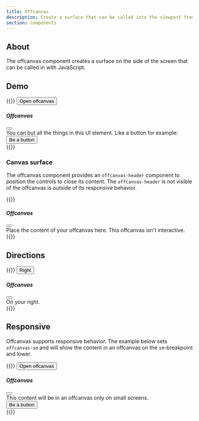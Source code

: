 ```yaml
---
title: Offcanvas
description: Create a surface that can be called into the viewport from the side.
section: components
---
```


## About
The offcanvas component creates a surface on the side of the screen that can be called in with JavaScript.

## Demo
{{<example>}}
<button class="btn btn-primary" type="button" data-mellow-toggle="offcanvas" data-mellow-target="#offCanvasDemo" aria-controls="offCanvasDemo">
  Open offcanvas
</button>

<div class="offcanvas offcanvas-animate offcanvas-start" tabindex="-1" id="offCanvasDemo" aria-labelledby="offCanvasDemoLabel">
  <div class="offcanvas-header">
    <h5 class="offcanvas-title" id="offCanvasDemoLabel">Offcanvas</h5>
    <button type="button" class="btn-close" data-mellow-dismiss="offcanvas" data-mellow-target="#offCanvasDemo" aria-label="Close">
      <i class="vi vi-xmark"></i>
    </button>
  </div>
  <div class="offcanvas-body">
    <div>
      You can but all the things in this UI element. Like a button for example:
    </div>
    <button class="btn btn-secondary mt-3" type="button">
      Be a button
    </button>
  </div>
</div>
{{</example>}}


### Canvas surface
The offcanvas component provides an `offcanvas-header` component to position the controls to close its content. The `offcanvas-header` is not visible of the offcanvas is outside of its responsive behavior.

{{<example class="docs-preview-offcanvas">}}
<div class="offcanvas offcanvas-animate offcanvas-start" tabindex="-1" id="offcanvas" aria-labelledby="offcanvasLabel">
  <div class="offcanvas-header">
    <h5 class="offcanvas-title" id="offcanvasLabel">Offcanvas</h5>
    <button type="button" class="btn-close" data-mellow-dismiss="offcanvas" data-mellow-target="#offcanvas" aria-label="Close">
      <i class="vi vi-xmark"></i>
    </button>
  </div>
  <div class="offcanvas-body">
    Place the content of your offcanvas here. This offcanvas isn't interactive.
  </div>
</div>
{{</example>}}

## Directions
{{<example>}}
<button class="btn btn-primary" type="button" data-mellow-toggle="offcanvas" data-mellow-target="#offCanvasEndDemo" aria-controls="offCanvasEndDemo">
  Right
</button>

<div class="offcanvas offcanvas-animate offcanvas-end" tabindex="-1" id="offCanvasEndDemo" aria-labelledby="offCanvasEndDemoLabel">
  <div class="offcanvas-header">
    <h5 class="offcanvas-title" id="offCanvasEndDemoLabel">Offcanvas</h5>
    <button type="button" class="btn-close" data-mellow-dismiss="offcanvas" data-mellow-target="#offCanvasEndDemo" aria-label="Close">
      <i class="vi vi-xmark"></i>
    </button>
  </div>
  <div class="offcanvas-body">
    <div>
      On your right.
    </div>
  </div>
</div>
{{</example>}}

## Responsive
Offcanvas supports responsive behavior. The example below sets `offcanvas-sm` and will show the content in an offcanvas on the `sm`-breakpoint and lower.

{{<example>}}
<button class="btn btn-primary d-sm-none" type="button" data-mellow-toggle="offcanvas" data-mellow-target="#offCanvasResponsiveDemo" aria-controls="offCanvasResponsiveDemo">
  Open offcanvas
</button>

<div class="offcanvas-sm offcanvas-start" tabindex="-1" id="offCanvasResponsiveDemo" aria-labelledby="offCanvasResponsiveDemoLabel">
  <div class="offcanvas-header">
    <h5 class="offcanvas-title" id="offCanvasResponsiveDemoLabel">Offcanvas</h5>
    <button type="button" class="btn-close" data-mellow-dismiss="offcanvas" data-mellow-target="#offCanvasResponsiveDemo" aria-label="Close">
      <i class="vi vi-xmark"></i>
    </button>
  </div>
  <div class="offcanvas-body">
    <div>
      This content will be in an offcanvas only on small screens.
    </div>
    <button class="btn btn-secondary mt-3" type="button">
      Be a button
    </button>
  </div>
</div>
{{</example>}}
